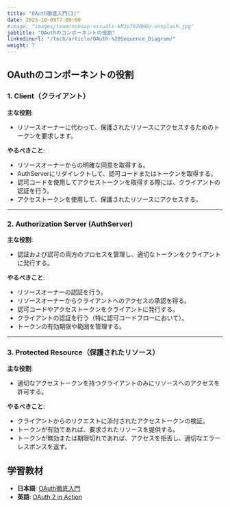 ```yaml
---
title: "OAuth徹底入門(3)"
date: 2023-10-09T7:00:00
#image: "images/team/nonsap-visuals-kMJp7620W6U-unsplash.jpg"
jobtitle: "OAuthのコンポーネントの役割"
linkedinurl: "/tech/article/OAuth-%20Sequence_Diagram/"
weight: 7
---
```


## OAuthのコンポーネントの役割

### 1. Client（クライアント）

**主な役割**:

- リソースオーナーに代わって、保護されたリソースにアクセスするためのトークンを要求します。

**やるべきこと**:

- リソースオーナーからの明確な同意を取得する。
- AuthServerにリダイレクトして、認可コードまたはトークンを取得する。
- 認可コードを使用してアクセストークンを取得する際には、クライアントの認証を行う。
- アクセストークンを使用して、保護されたリソースにアクセスする。

---

### 2. Authorization Server (AuthServer)

**主な役割**:

- 認証および認可の両方のプロセスを管理し、適切なトークンをクライアントに発行する。

**やるべきこと**:

- リソースオーナーの認証を行う。
- リソースオーナーからクライアントへのアクセスの承認を得る。
- 認可コードやアクセストークンをクライアントに発行する。
- クライアントの認証を行う（特に認可コードフローにおいて）。
- トークンの有効期限や範囲を管理する。

---

### 3. Protected Resource（保護されたリソース）

**主な役割**:

- 適切なアクセストークンを持つクライアントのみにリソースへのアクセスを許可する。

**やるべきこと**:

- クライアントからのリクエストに添付されたアクセストークンの検証。
- トークンが有効であれば、要求されたリソースを提供する。
- トークンが無効または期限切れであれば、アクセスを拒否し、適切なエラーレスポンスを返す。

## 学習教材

- **日本語**: [OAuth徹底入門](https://www.amazon.co.jp/OAuth%E5%BE%B9%E5%BA%95%E5%85%A5%E9%96%80-%E3%82%BB%E3%82%AD%E3%83%A5%E3%82%A2%E3%81%AA%E8%AA%8D%E5%8F%AF%E3%82%B7%E3%82%B9%E3%83%86%E3%83%A0%E3%82%92%E9%81%A9%E7%94%A8%E3%81%99%E3%82%8B%E3%81%9F%E3%82%81%E3%81%AE%E5%8E%9F%E5%89%87%E3%81%A8%E5%AE%9F%E8%B7%B5-Justin-Richer/dp/4798159298)
- **英語**: [OAuth 2 in Action](https://www.manning.com/books/oauth-2-in-action)
